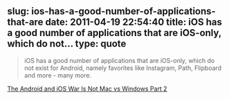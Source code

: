 slug: ios-has-a-good-number-of-applications-that-are
date: 2011-04-19 22:54:40
title: iOS has a good number of applications that are iOS-only, which do not...
type: quote
---

> iOS has a good number of applications that are iOS-only, which do not exist for Android, namely favorites like Instagram, Path, Flipboard and more - many more.

[The Android and iOS War Is Not Mac vs Windows Part 2](http://blog.louisgray.com/2011/04/android-and-ios-war-is-not-mac-vs.html?utm_source=feedburner&utm_medium=feed&utm_campaign=Feed%3A+LouisgraycomLive+%28louisgray.com%29)

